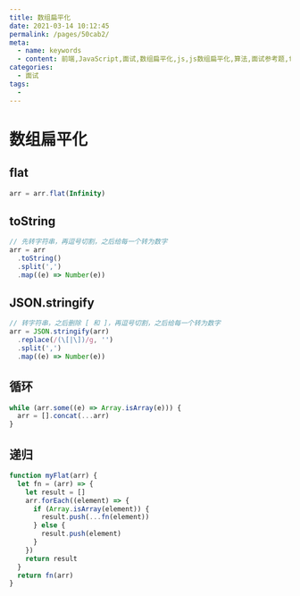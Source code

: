 ```yaml
---
title: 数组扁平化
date: 2021-03-14 10:12:45
permalink: /pages/50cab2/
meta:
  - name: keywords
  - content: 前端,JavaScript,面试,数组扁平化,js,js数组扁平化,算法,面试参考题,flat,循环,递归
categories:
  - 面试
tags:
  -
---
```


# 数组扁平化

## flat

```js
arr = arr.flat(Infinity)
```

## toString

```js
// 先转字符串，再逗号切割，之后给每一个转为数字
arr = arr
  .toString()
  .split(',')
  .map((e) => Number(e))
```

## JSON.stringify

```js
// 转字符串，之后删除 [ 和 ]，再逗号切割，之后给每一个转为数字
arr = JSON.stringify(arr)
  .replace(/(\[|\])/g, '')
  .split(',')
  .map((e) => Number(e))
```

## 循环

```js
while (arr.some((e) => Array.isArray(e))) {
  arr = [].concat(...arr)
}
```

## 递归

```js
function myFlat(arr) {
  let fn = (arr) => {
    let result = []
    arr.forEach((element) => {
      if (Array.isArray(element)) {
        result.push(...fn(element))
      } else {
        result.push(element)
      }
    })
    return result
  }
  return fn(arr)
}
```

